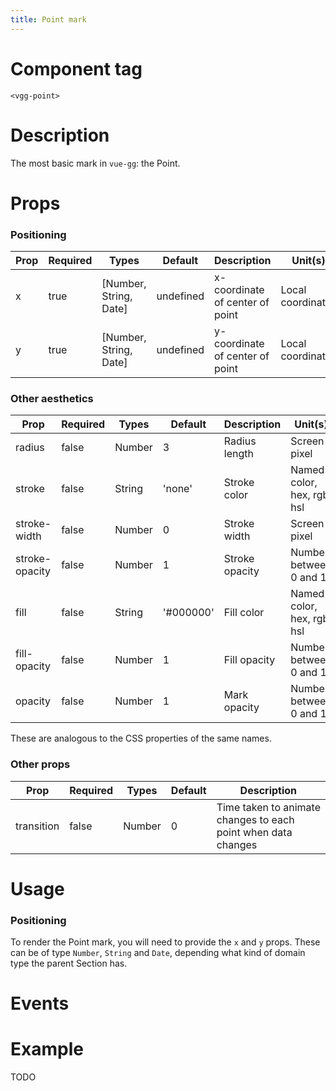 ```yaml
---
title: Point mark
---
```


# Component tag

`<vgg-point>`

# Description

The most basic mark in `vue-gg`: the Point.

# Props

### Positioning

| Prop | Required | Types                  | Default   | Description                     | Unit(s)           |
| ---- | -------- | ---------------------- | --------- | ------------------------------- | ----------------- |
| x    | true     | [Number, String, Date] | undefined | x-coordinate of center of point | Local coordinates |
| y    | true     | [Number, String, Date] | undefined | y-coordinate of center of point | Local coordinates |

### Other aesthetics

| Prop           | Required | Types  | Default   | Description    | Unit(s)                    |
| -------------- | -------- | ------ | --------- | -------------- | -------------------------- |
| radius         | false    | Number | 3         | Radius length  | Screen pixel               |
| stroke         | false    | String | 'none'    | Stroke color   | Named color, hex, rgb, hsl |
| stroke-width   | false    | Number | 0         | Stroke width   | Screen pixel               |
| stroke-opacity | false    | Number | 1         | Stroke opacity | Number between 0 and 1     |
| fill           | false    | String | '#000000' | Fill color     | Named color, hex, rgb, hsl |
| fill-opacity   | false    | Number | 1         | Fill opacity   | Number between 0 and 1     |
| opacity        | false    | Number | 1         | Mark opacity   | Number between 0 and 1     |

These are analogous to the CSS properties of the same names.

### Other props

| Prop       | Required | Types  | Default | Description                                                   |
| ---------- | -------- | ------ | ------- | ------------------------------------------------------------- |
| transition | false    | Number | 0       | Time taken to animate changes to each point when data changes |

# Usage

### Positioning

To render the Point mark, you will need to provide the `x` and `y` props.
These can be of type `Number`, `String` and `Date`, depending what kind of domain type
the parent Section has.

# Events

# Example

TODO
